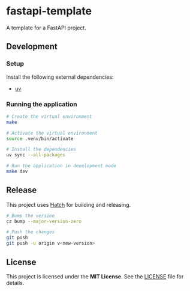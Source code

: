 # fastapi-template

A template for a FastAPI project.

## Development

### Setup

Install the following external dependencies:

- [uv](https://docs.astral.sh/uv/getting-started/installation/)

### Running the application

```bash
# Create the virtual environment
make

# Activate the virtual environment
source .venv/bin/activate

# Install the dependencies
uv sync --all-packages

# Run the application in development mode
make dev
```

## Release

This project uses [Hatch](https://hatch.pypa.io/) for building and releasing.

```bash
# Bump the version
cz bump --major-version-zero

# Push the changes
git push
git push -u origin v<new-version>
```

## License

This project is licensed under the **MIT License**. See the [LICENSE](./LICENSE) file for details.
